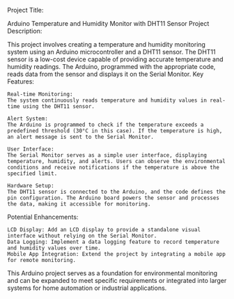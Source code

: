 Project Title:

Arduino Temperature and Humidity Monitor with DHT11 Sensor
Project Description:

This project involves creating a temperature and humidity monitoring system using an Arduino microcontroller and a DHT11 sensor. The DHT11 sensor is a low-cost device capable of providing accurate temperature and humidity readings. The Arduino, programmed with the appropriate code, reads data from the sensor and displays it on the Serial Monitor.
Key Features:

    Real-time Monitoring:
    The system continuously reads temperature and humidity values in real-time using the DHT11 sensor.

    Alert System:
    The Arduino is programmed to check if the temperature exceeds a predefined threshold (30°C in this case). If the temperature is high, an alert message is sent to the Serial Monitor.

    User Interface:
    The Serial Monitor serves as a simple user interface, displaying temperature, humidity, and alerts. Users can observe the environmental conditions and receive notifications if the temperature is above the specified limit.

    Hardware Setup:
    The DHT11 sensor is connected to the Arduino, and the code defines the pin configuration. The Arduino board powers the sensor and processes the data, making it accessible for monitoring.

Potential Enhancements:

    LCD Display: Add an LCD display to provide a standalone visual interface without relying on the Serial Monitor.
    Data Logging: Implement a data logging feature to record temperature and humidity values over time.
    Mobile App Integration: Extend the project by integrating a mobile app for remote monitoring.

This Arduino project serves as a foundation for environmental monitoring and can be expanded to meet specific requirements or integrated into larger systems for home automation or industrial applications.
